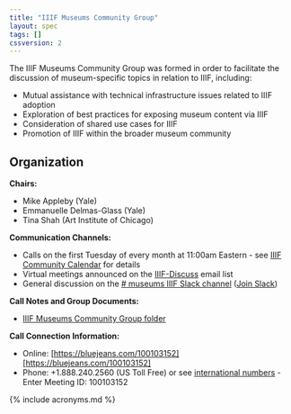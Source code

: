 ```yaml
---
title: "IIIF Museums Community Group"
layout: spec
tags: []
cssversion: 2
---
```


The IIIF Museums Community Group was formed in order to facilitate the discussion of museum-specific topics in relation to IIIF, including:

  * Mutual assistance with technical infrastructure issues related to IIIF adoption
  * Exploration of best practices for exposing museum content via IIIF
  * Consideration of shared use cases for IIIF
  * Promotion of IIIF within the broader museum community

## Organization

**Chairs:**

  * Mike Appleby (Yale)
  * Emmanuelle Delmas-Glass (Yale)
  * Tina Shah (Art Institute of Chicago)

**Communication Channels:**

  * Calls on the first Tuesday of every month at 11:00am Eastern - see [IIIF Community Calendar][iiif-calendar] for details
  * Virtual meetings announced on the [IIIF-Discuss][iiif-discuss] email list
  * General discussion on the [# museums IIIF Slack channel][museums-slack] ([Join Slack][slack])

**Call Notes and Group Documents:**

  * [IIIF Museums Community Group folder][museums-folder]

**Call Connection Information:**

  * Online: [https://bluejeans.com/100103152][https://bluejeans.com/100103152]
  * Phone: +1.888.240.2560 (US Toll Free) or see [international numbers][international-bluejeans] - Enter Meeting ID: 100103152

  [iiif-discuss]: https://groups.google.com/forum/#!forum/iiif-discuss "IIIF-Discuss Forum"
  [museums-slack]: https://iiif.slack.com/messages/museums/details/
  [museums-folder]:https://drive.google.com/drive/folders/0B9EeoRu2zWerLXhfMm9abGFxbTg?usp=sharing
  [slack]: http://bit.ly/iiif-slack
  [https://bluejeans.com/100103152]: https://bluejeans.com/100103152
  [iiif-calendar]: http://iiif.io/community/groups/
  [international-bluejeans]: https://bluejeans.com/numbers?ll=en

{% include acronyms.md %}
